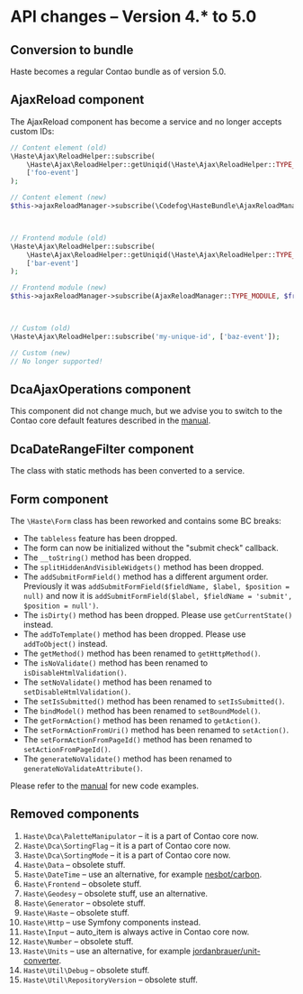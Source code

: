 # API changes – Version 4.* to 5.0

## Conversion to bundle

Haste becomes a regular Contao bundle as of version 5.0. 


## AjaxReload component

The AjaxReload component has become a service and no longer accepts custom IDs:

```php
// Content element (old)
\Haste\Ajax\ReloadHelper::subscribe(
    \Haste\Ajax\ReloadHelper::getUniqid(\Haste\Ajax\ReloadHelper::TYPE_CONTENT, $contentElementId),
    ['foo-event']
);

// Content element (new)
$this->ajaxReloadManager->subscribe(\Codefog\HasteBundle\AjaxReloadManager::TYPE_CONTENT, $contentElementId, ['foo-event']);



// Frontend module (old)
\Haste\Ajax\ReloadHelper::subscribe(
    \Haste\Ajax\ReloadHelper::getUniqid(\Haste\Ajax\ReloadHelper::TYPE_MODULE, $this->id),
    ['bar-event']
);

// Frontend module (new)
$this->ajaxReloadManager->subscribe(AjaxReloadManager::TYPE_MODULE, $frontendModuleId, ['bar-event']);



// Custom (old)
\Haste\Ajax\ReloadHelper::subscribe('my-unique-id', ['baz-event']);

// Custom (new)
// No longer supported!
```


## DcaAjaxOperations component

This component did not change much, but we advise you to switch to the Contao core default features described 
in the [manual](docs/DcaAjaxOperations.md).


## DcaDateRangeFilter component

The class with static methods has been converted to a service.


## Form component

The `\Haste\Form` class has been reworked and contains some BC breaks:

- The `tableless` feature has been dropped.
- The form can now be initialized without the "submit check" callback.
- The `__toString()` method has been dropped.
- The `splitHiddenAndVisibleWidgets()` method has been dropped.
- The `addSubmitFormField()` method has a different argument order. Previously it was `addSubmitFormField($fieldName, $label, $position = null)` and now it is `addSubmitFormField($label, $fieldName = 'submit', $position = null')`.
- The `isDirty()` method has been dropped. Please use `getCurrentState()` instead.
- The `addToTemplate()` method has been dropped. Please use `addToObject()` instead.
- The `getMethod()` method has been renamed to `getHttpMethod()`.
- The `isNoValidate()` method has been renamed to `isDisableHtmlValidation()`.
- The `setNoValidate()` method has been renamed to `setDisableHtmlValidation()`.
- The `setIsSubmitted()` method has been renamed to `setIsSubmitted()`.
- The `bindModel()` method has been renamed to `setBoundModel()`.
- The `getFormAction()` method has been renamed to `getAction()`.
- The `setFormActionFromUri()` method has been renamed to `setAction()`.
- The `setFormActionFromPageId()` method has been renamed to `setActionFromPageId()`.
- The `generateNoValidate()` method has been renamed to `generateNoValidateAttribute()`.

Please refer to the [manual](docs/Form.md) for new code examples.


## Removed components

1. `Haste\Dca\PaletteManipulator` – it is a part of Contao core now.
2. `Haste\Dca\SortingFlag` – it is a part of Contao core now.
3. `Haste\Dca\SortingMode` – it is a part of Contao core now.
4. `Haste\Data` – obsolete stuff.
5. `Haste\DateTime` – use an alternative, for example [nesbot/carbon](https://github.com/briannesbitt/Carbon).
6. `Haste\Frontend` – obsolete stuff.
7. `Haste\Geodesy` – obsolete stuff, use an alternative.
8. `Haste\Generator` – obsolete stuff.
9. `Haste\Haste` – obsolete stuff.
10. `Haste\Http` – use Symfony components instead.
11. `Haste\Input` – auto_item is always active in Contao core now.
12. `Haste\Number` – obsolete stuff.
13. `Haste\Units` – use an alternative, for example [jordanbrauer/unit-converter](https://github.com/jordanbrauer/unit-converter).
14. `Haste\Util\Debug` – obsolete stuff.
15. `Haste\Util\RepositoryVersion` – obsolete stuff.
